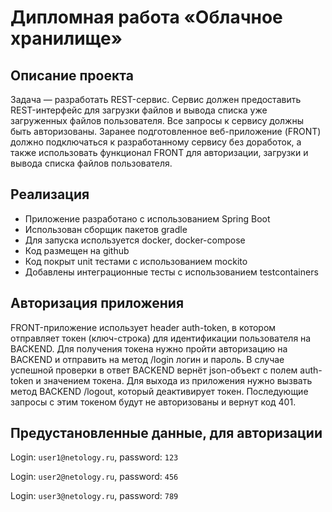 # Дипломная работа «Облачное хранилище»
## Описание проекта
Задача — разработать REST-сервис. Сервис должен предоставить REST-интерфейс для загрузки файлов и вывода списка уже загруженных файлов пользователя.
Все запросы к сервису должны быть авторизованы. Заранее подготовленное веб-приложение (FRONT) должно подключаться к разработанному сервису без доработок, а также использовать функционал FRONT для авторизации, загрузки и вывода списка файлов пользователя.

## Реализация

- Приложение разработано с использованием Spring Boot
- Использован сборщик пакетов gradle
- Для запуска используется docker, docker-compose
- Код размещен на github
- Код покрыт unit тестами с использованием mockito
- Добавлены интеграционные тесты с использованием testcontainers

## Авторизация приложения

FRONT-приложение использует header auth-token, в котором отправляет токен (ключ-строка) для идентификации пользователя на BACKEND. 
Для получения токена нужно пройти авторизацию на BACKEND и отправить на метод /login логин и пароль. 
В случае успешной проверки в ответ BACKEND вернёт json-объект с полем auth-token и значением токена.
Для выхода из приложения нужно вызвать метод BACKEND /logout, который деактивирует токен. Последующие запросы с этим токеном будут не авторизованы и вернут код 401.

## Предустановленные данные, для авторизации

Login: `user1@netology.ru`, password: `123`

Login: `user2@netology.ru`, password: `456`

Login: `user3@netology.ru`, password: `789`
